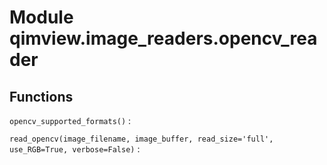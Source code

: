 Module qimview.image_readers.opencv_reader
==========================================

Functions
---------

    
`opencv_supported_formats()`
:   

    
`read_opencv(image_filename, image_buffer, read_size='full', use_RGB=True, verbose=False)`
: